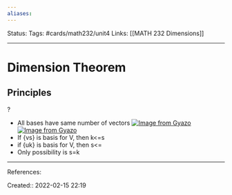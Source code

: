 ```yaml
---
aliases:
---
```

Status:
Tags: #cards/math232/unit4
Links: [[MATH 232 Dimensions]]
___

# Dimension Theorem

## Principles
?
- All bases have same number of vectors
[![Image from Gyazo](https://i.gyazo.com/df103765d67685c5e58a97306dea906d.png)](https://gyazo.com/df103765d67685c5e58a97306dea906d)
[![Image from Gyazo](https://i.gyazo.com/b94b04bb1ed5afaaf2876f8161b3b3e2.png)](https://gyazo.com/b94b04bb1ed5afaaf2876f8161b3b3e2)
- If {vs} is basis for V, then k<=s
- if {uk} is basis for V, then s<=
- Only possibility is s=k
___
References:
<!--SR:!2022-03-28,3,130-->

Created:: 2022-02-15 22:19
